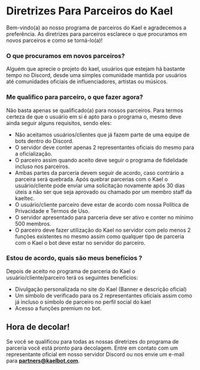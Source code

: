 # Diretrizes Para Parceiros do Kael

Bem-vindo(a) ao nosso programa de parceiros do Kael e agradecemos a preferência.
As diretrizes para parceiros esclarece o que procuramos em novos parceiros e como se torná-lo(a)!

### O que procuramos em novos parceiros?

Alguém que aprecie o projeto do kael, usuários que estejam há bastante tempo no Discord, desde uma simples comunidade mantida por usuários até comunidades oficiais de influenciadores, artistas ou músicos.

### Me qualifico para parceiro, o que fazer agora?

Não basta apenas se qualificado(a) para nossos parceiros. Para termos certeza de que o usuário em si é apto para o programa o, mesmo deve ainda seguir alguns requisitos, sendo eles:

- Não aceitamos usuários/clientes que já fazem parte de uma equipe de bots dentro do Discord.
- O servidor deve conter apenas 2 representantes oficiais do mesmo para a oficialização.
- O parceiro assim quando aceito deve seguir o programa de fidelidade incluso nos parceiros.
- Ambas partes da parceria devem seguir de acordo, caso contrário a parceira será quebrada.
  Após quebrar parcerias com o Kael o usuário/cliente pode enviar uma solicitação novamente após 30 dias úteis a não ser que seja aprovado ou chamado por um membro staff da kaeltec.
- O usuário/cliente parceiro deve estar de acordo com nossa Política de Privacidade e Termos de Uso.
- O servidor apresentado para parceria deve ser ativo e conter no mínimo 500 membros.
- O parceiro deve fazer utilização do Kael no servidor com pelo menos 2 funções existentes no mesmo assim como qualquer tipo de parceria com o Kael o bot deve estar no servidor do parceiro.

### Estou de acordo, quais são meus benefícios ?

Depois de aceito no programa de parceria do Kael o usuário/cliente/parceiro terá os seguintes benefícios:

- Divulgação personalizada no site do Kael (Banner e descrição oficial)
- Um símbolo de verificado para os 2 representantes oficiais assim como já incluso o símbolo de parceiro no perfil social do kael
- Acesso a funções premium no bot.

## Hora de decolar!

Se você se qualificou para todas as nossas diretrizes do programa de parceria você está pronto para decolagem. Entre em contato com um representante oficial em nosso servidor Discord ou nos envie um e-mail para **partners@kaelbot.com**.
